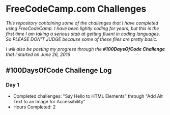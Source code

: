 # FreeCodeCamp.com Challenges

*This repository containing some of the challenges that I have completed using FreeCodeCamp. I have been lightly coding for years, but this is the first time I am taking a serious stab at getting fluent in coding languages. So PLEASE DON'T JUDGE because some of these files are pretty basic.*

*I will also be posting my progress through the **#100DaysOfCode Challenge** that I started on June 26, 2016*

## #100DaysOfCode Challenge Log

### Day 1
* Completed challenges: "Say Hello to HTML Elements" through "Add Alt Text to an Image for Accessibility"
* Hours Completed: 2
